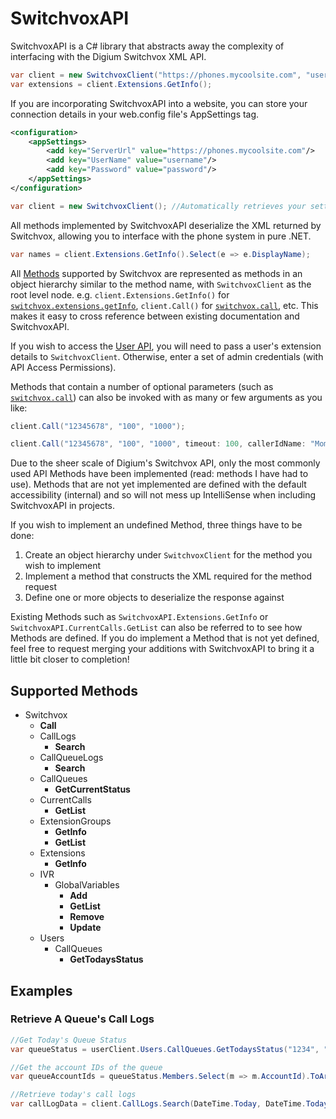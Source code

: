 # SwitchvoxAPI
SwitchvoxAPI is a C# library that abstracts away the complexity of interfacing with the Digium Switchvox XML API.

```c#
var client = new SwitchvoxClient("https://phones.mycoolsite.com", "username", "password");
var extensions = client.Extensions.GetInfo();
```

If you are incorporating SwitchvoxAPI into a website, you can store your connection details in your web.config file's AppSettings tag.

```xml
<configuration>
    <appSettings>
	    <add key="ServerUrl" value="https://phones.mycoolsite.com"/>
		<add key="UserName" value="username"/>
		<add key="Password" value="password"/>
	</appSettings>
</configuration>
```
```c#
var client = new SwitchvoxClient(); //Automatically retrieves your settings from your web.config file
```

All methods implemented by SwitchvoxAPI deserialize the XML returned by Switchvox, allowing you to interface with the phone system in pure .NET.

```c#
var names = client.Extensions.GetInfo().Select(e => e.DisplayName);
```

All [Methods](http://developers.digium.com/switchvox/wiki/index.php/WebService_methods) supported by Switchvox are represented as methods in an object hierarchy similar to the method name, with `SwitchvoxClient` as the root level node. e.g. `client.Extensions.GetInfo()` for [`switchvox.extensions.getInfo`](http://developers.digium.com/switchvox/wiki/index.php/Switchvox.extensions.getInfo), `client.Call()` for [`switchvox.call`](http://developers.digium.com/switchvox/wiki/index.php/Switchvox.call), etc. This makes it easy to cross reference between existing documentation and SwitchvoxAPI.

If you wish to access the [User API](http://developers.digium.com/switchvox/wiki/index.php/WebService_methods#User_Section), you will need to pass a user's extension details to `SwitchvoxClient`. Otherwise, enter a set of admin credentials (with API Access Permissions).

Methods that contain a number of optional parameters (such as [`switchvox.call`](http://developers.digium.com/switchvox/wiki/index.php/Switchvox.call)) can also be invoked with as many or few arguments as you like:

```c#
client.Call("12345678", "100", "1000");
```
  
```c#
client.Call("12345678", "100", "1000", timeout: 100, callerIdName: "Mom");
```

Due to the sheer scale of Digium's Switchvox API, only the most commonly used API Methods have been implemented (read: methods I have had to use). Methods that are not yet implemented are defined with the default accessibility (internal) and so will not mess up IntelliSense when including SwitchvoxAPI in projects.

If you wish to implement an undefined Method, three things have to be done:

1. Create an object hierarchy under `SwitchvoxClient` for the method you wish to implement
2. Implement a method that constructs the XML required for the method request
3. Define one or more objects to deserialize the response against

Existing Methods such as `SwitchvoxAPI.Extensions.GetInfo` or `SwitchvoxAPI.CurrentCalls.GetList` can also be referred to to see how Methods are defined. If you do implement a Method that is not yet defined, feel free to request merging your additions with SwitchvoxAPI to bring it a little bit closer to completion!

## Supported Methods
* Switchvox
  * **Call**
  * CallLogs
      * **Search**
  * CallQueueLogs
      * **Search**
  * CallQueues
      * **GetCurrentStatus**
  * CurrentCalls
      * **GetList**
  * ExtensionGroups
      * **GetInfo**
      * **GetList**
  * Extensions
      * **GetInfo**
  * IVR
      * GlobalVariables
          * **Add**
          * **GetList**
          * **Remove**
          * **Update**
  * Users
      * CallQueues
          * **GetTodaysStatus**

## Examples

### Retrieve A Queue's Call Logs

```c#
//Get Today's Queue Status
var queueStatus = userClient.Users.CallQueues.GetTodaysStatus("1234", "5678");

//Get the account IDs of the queue
var queueAccountIds = queueStatus.Members.Select(m => m.AccountId).ToArray()

//Retrieve today's call logs
var callLogData = client.CallLogs.Search(DateTime.Today, DateTime.Today.AddDays(1), CallLogMultiItemSearchData.AccountIds, accountIds, itemsPerPage: 10000);
```
